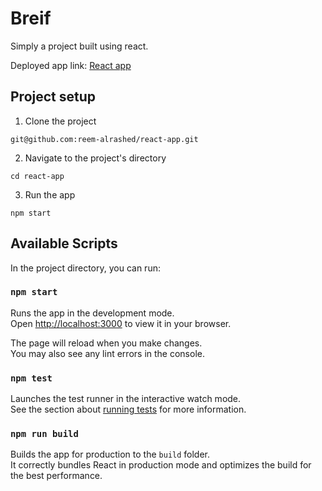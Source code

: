 # Breif

Simply a project built using react.  

Deployed app link: [React app](https://reem-alrashed.github.io/react-app/)

##  Project setup

1. Clone the project 
```
git@github.com:reem-alrashed/react-app.git
```
2. Navigate to the project's directory
```
cd react-app
```
3. Run the app
```
npm start
```

## Available Scripts

In the project directory, you can run:

### `npm start`

Runs the app in the development mode.\
Open [http://localhost:3000](http://localhost:3000) to view it in your browser.

The page will reload when you make changes.\
You may also see any lint errors in the console.

### `npm test`

Launches the test runner in the interactive watch mode.\
See the section about [running tests](https://facebook.github.io/create-react-app/docs/running-tests) for more information.

### `npm run build`

Builds the app for production to the `build` folder.\
It correctly bundles React in production mode and optimizes the build for the best performance.
